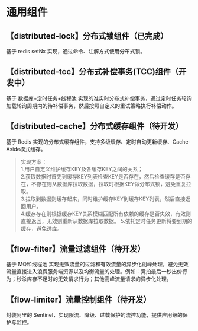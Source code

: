 # 通用组件
## 【distributed-lock】分布式锁组件（已完成）
基于 redis setNx 实现，通过命令、注解方式使用分布式锁。
## 【distributed-tcc】分布式补偿事务(TCC)组件（开发中）
基于 数据库+定时任务+线程池 实现的准实时分布式补偿事务，通过定时任务轮询加载轮询周期内的待补偿事务，然后按照自定义的重试策略执行补偿动作。
## 【distributed-cache】分布式缓存组件（待开发）
基于 Redis 实现的分布式缓存组件，支持多级缓存、定时自动更新缓存、Cache-Aside模式缓存。

> 实现方案：  
1.用户自定义维护缓存KEY及各缓存KEY之间的关系；  
2.获取数据时首先到缓存KEY列表检查KEY是否存在，然后检查缓存是否存在，不存在则从数据库拉取数据，拉取时根据KEY做分布式锁，避免重复拉取。  
3.拉取到数据则缓存起来，同时维护缓存KEY到缓存KEY列表，然后直接返回用户。  
4.缓存存在则根据缓存KEY关系模糊匹配所有依赖的缓存是否失效，有效则直接返回，无效则重新从数据库拉取数据。
5.依托定时任务更新将要到期的缓存，避免透库。

## 【flow-filter】流量过滤组件（待开发）
基于 MQ和线程池 实现无效流量的过滤和有效流量的异步化削峰处理，避免无效流量直接进入浪费服务端资源以及均衡流量的处理。例如：竞拍最后一秒出价行为；秒杀库存不足时的无效请求行为；其他高峰流量请求的异步化处理。

## 【flow-limiter】流量控制组件（待开发）
封装阿里的 Sentinel，实现限流、降级、过载保护的流控功能，提供应用级的保护与监控。